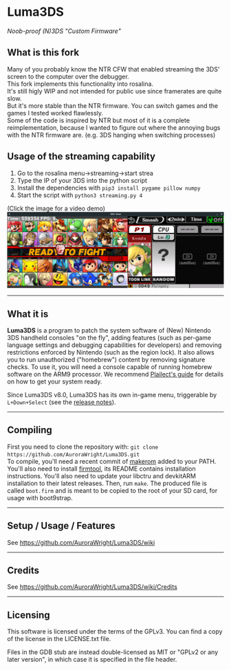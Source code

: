 # Luma3DS
*Noob-proof (N)3DS "Custom Firmware"*

## What is this fork

Many of you probably know the NTR CFW that enabled streaming the 3DS' screen to the computer over the debugger.  
This fork implements this functionality into rosalina.  
It's still higly WIP and not intended for public use since framerates are quite slow.  
But it's more stable than the NTR firmware. You can switch games and the games I tested worked flawlessly.  
Some of the code is inspired by NTR but most of it is a complete reimplementation, because I wanted to figure out where the annoying bugs with the NTR firmware are. (e.g. 3DS hanging when switching processes)

## Usage of the streaming capability

1. Go to the rosalina menu->streaming->start strea
2. Type the IP of your 3DS into the python script
3. Install the dependencies with `pip3 install pygame pillow numpy`
4. Start the script with `python3 streaming.py 4`

(Click the image for a video demo)
[![Click for video demo](preview.png)](https://youtu.be/SAhSV_xUGCc)

---

## What it is

**Luma3DS** is a program to patch the system software of (New) Nintendo 3DS handheld consoles "on the fly", adding features (such as per-game language settings and debugging capabilities for developers) and removing restrictions enforced by Nintendo (such as the region lock).
It also allows you to run unauthorized ("homebrew") content by removing signature checks.
To use it, you will need a console capable of running homebrew software on the ARM9 processor. We recommend [Plailect's guide](https://3ds.hacks.guide/) for details on how to get your system ready.

Since Luma3DS v8.0, Luma3DS has its own in-game menu, triggerable by `L+Down+Select` (see the [release notes](https://github.com/AuroraWright/Luma3DS/releases/tag/v8.0)).

---

## Compiling

First you need to clone the repository with: `git clone https://github.com/AuroraWright/Luma3DS.git`  
To compile, you'll need a recent commit of [makerom](https://github.com/profi200/Project_CTR) added to your PATH. You'll also need to install [firmtool](https://github.com/TuxSH/firmtool), its README contains installation instructions.
You'll also need to update your libctru and devkitARM installation to their latest releases.
Then, run `make`.
The produced file is called `boot.firm` and is meant to be copied to the root of your SD card, for usage with boot9strap.

---

## Setup / Usage / Features

See https://github.com/AuroraWright/Luma3DS/wiki

---

## Credits

See https://github.com/AuroraWright/Luma3DS/wiki/Credits

---

## Licensing

This software is licensed under the terms of the GPLv3.
You can find a copy of the license in the LICENSE.txt file.

Files in the GDB stub are instead double-licensed as MIT or "GPLv2 or any later version", in which case it is specified in the file header.
